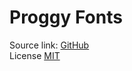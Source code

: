 # Proggy Fonts
Source link: [GitHub](https://github.com/bluescan/proggyfonts/)  
License [MIT](https://github.com/mtiapko/dk/blob/master/res/font/Proggy/LICENSE)
